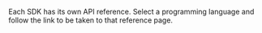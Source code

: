 Each SDK has its own API reference. Select a programming language and follow the link to be taken to that reference page.
